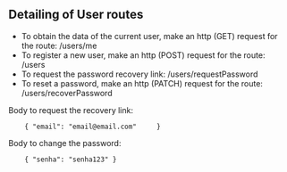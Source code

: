 ## Detailing of User routes

- To obtain the data of the current user, make an http (GET) request for the route: /users/me
- To register a new user, make an http (POST) request for the route: /users
- To request the password recovery link: /users/requestPassword
- To reset a password, make an http (PATCH) request for the route: /users/recoverPassword

Body to request the recovery link:

        { "email": "email@email.com"	 }




Body to change the password:

        { "senha": "senha123" }